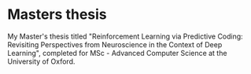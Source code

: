 # Masters thesis
My Master's thesis titled "Reinforcement Learning via Predictive Coding: Revisiting Perspectives from Neuroscience in the Context of Deep Learning", completed for MSc - Advanced Computer Science at the University of Oxford.
